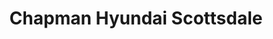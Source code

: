 ---
title: "Chapman Hyundai Scottsdale"
url: /scottsdale/chapman-hyundai-scottsdale/
shop: Autohaus
---